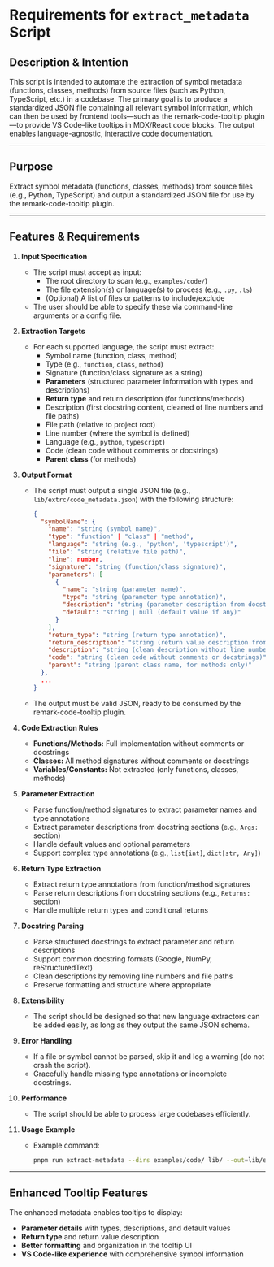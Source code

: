 # Requirements for `extract_metadata` Script

## Description & Intention

This script is intended to automate the extraction of symbol metadata (functions, classes, methods) from source files (such as Python, TypeScript, etc.) in a codebase. The primary goal is to produce a standardized JSON file containing all relevant symbol information, which can then be used by frontend tools—such as the remark-code-tooltip plugin—to provide VS Code–like tooltips in MDX/React code blocks. The output enables language-agnostic, interactive code documentation.

---

## Purpose

Extract symbol metadata (functions, classes, methods) from source files (e.g., Python, TypeScript) and output a standardized JSON file for use by the remark-code-tooltip plugin.

---

## Features & Requirements

1. **Input Specification**
   - The script must accept as input:
     - The root directory to scan (e.g., `examples/code/`)
     - The file extension(s) or language(s) to process (e.g., `.py`, `.ts`)
     - (Optional) A list of files or patterns to include/exclude
   - The user should be able to specify these via command-line arguments or a config file.

2. **Extraction Targets**
   - For each supported language, the script must extract:
     - Symbol name (function, class, method)
     - Type (e.g., `function`, `class`, `method`)
     - Signature (function/class signature as a string)
     - **Parameters** (structured parameter information with types and descriptions)
     - **Return type** and return description (for functions/methods)
     - Description (first docstring content, cleaned of line numbers and file paths)
     - File path (relative to project root)
     - Line number (where the symbol is defined)
     - Language (e.g., `python`, `typescript`)
     - Code (clean code without comments or docstrings)
     - **Parent class** (for methods)

3. **Output Format**
   - The script must output a single JSON file (e.g., `lib/extrc/code_metadata.json`) with the following structure:

     ```json
     {
       "symbolName": {
         "name": "string (symbol name)",
         "type": "function" | "class" | "method",
         "language": "string (e.g., 'python', 'typescript')",
         "file": "string (relative file path)",
         "line": number,
         "signature": "string (function/class signature)",
         "parameters": [
           {
             "name": "string (parameter name)",
             "type": "string (parameter type annotation)",
             "description": "string (parameter description from docstring)",
             "default": "string | null (default value if any)"
           }
         ],
         "return_type": "string (return type annotation)",
         "return_description": "string (return value description from docstring)",
         "description": "string (clean description without line numbers/file paths)",
         "code": "string (clean code without comments or docstrings)",
         "parent": "string (parent class name, for methods only)"
       },
       ...
     }
     ```
   - The output must be valid JSON, ready to be consumed by the remark-code-tooltip plugin.

4. **Code Extraction Rules**
   - **Functions/Methods:** Full implementation without comments or docstrings
   - **Classes:** All method signatures without comments or docstrings
   - **Variables/Constants:** Not extracted (only functions, classes, methods)

5. **Parameter Extraction**
   - Parse function/method signatures to extract parameter names and type annotations
   - Extract parameter descriptions from docstring sections (e.g., `Args:` section)
   - Handle default values and optional parameters
   - Support complex type annotations (e.g., `list[int]`, `dict[str, Any]`)

6. **Return Type Extraction**
   - Extract return type annotations from function/method signatures
   - Parse return descriptions from docstring sections (e.g., `Returns:` section)
   - Handle multiple return types and conditional returns

7. **Docstring Parsing**
   - Parse structured docstrings to extract parameter and return descriptions
   - Support common docstring formats (Google, NumPy, reStructuredText)
   - Clean descriptions by removing line numbers and file paths
   - Preserve formatting and structure where appropriate

8. **Extensibility**
   - The script should be designed so that new language extractors can be added easily, as long as they output the same JSON schema.

9. **Error Handling**
   - If a file or symbol cannot be parsed, skip it and log a warning (do not crash the script).
   - Gracefully handle missing type annotations or incomplete docstrings.

10. **Performance**
    - The script should be able to process large codebases efficiently.

11. **Usage Example**
    - Example command:
      ```sh
      pnpm run extract-metadata --dirs examples/code/ lib/ --out=lib/extracted-metadata/code_metadata.json
      ```


---

## Enhanced Tooltip Features

The enhanced metadata enables tooltips to display:
- **Parameter details** with types, descriptions, and default values
- **Return type** and return value description
- **Better formatting** and organization in the tooltip UI
- **VS Code-like experience** with comprehensive symbol information
